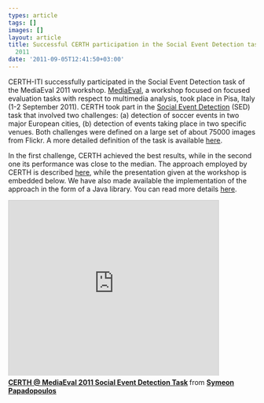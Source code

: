 ```yaml
---
types: article
tags: []
images: []
layout: article
title: Successful CERTH participation in the Social Event Detection task @ MediaEval
  2011
date: '2011-09-05T12:41:50+03:00'
---
```

<p>CERTH-ITI successfully participated in the Social Event Detection task of the MediaEval 2011 workshop. <a href="http://www.multimediaeval.org/mediaeval2011/">MediaEval</a>, a workshop focused on focused evaluation tasks with respect to multimedia analysis,&nbsp;took place in Pisa, Italy (1-2 September 2011). CERTH took part in the <a href="http://www.multimediaeval.org/mediaeval2011/SED2011/">Social Event Detection</a> (SED) task that involved two challenges: (a) detection of soccer events in two major European cities, (b) detection of events taking place in two specific venues. Both challenges were defined on a large set of about 75000 images from Flickr. A more detailed definition of the task is available <a href="http://mklab.iti.gr/mklab_people/papadop/lib/exe/fetch.php?media=conf:2011:papadopoulos_sed_me11overview.pdf">here</a>.</p><p>In the first challenge, CERTH achieved the best results, while in the second one its performance was close to the median.&nbsp;The approach employed by CERTH is described <a href="http://mklab.iti.gr/mklab_people/papadop/lib/exe/fetch.php?media=conf:2011:papadopoulos_sed_certh_me11wn.pdf">here</a>, while the presentation given at the workshop is embedded below. We have also made available the implementation of the approach in the form of a Java library. You can read more details <a href="http://mklab.iti.gr/project/sed2011_certh">here</a>.</p>

<iframe src="http://www.slideshare.net/slideshow/embed_code/9122479" width="427" height="356" frameborder="0" marginwidth="0" marginheight="0" scrolling="no" style="border:1px solid #CCC;border-width:1px 1px 0;margin-bottom:5px" allowfullscreen webkitallowfullscreen mozallowfullscreen> </iframe> <div style="margin-bottom:5px"> <strong> <a href="http://www.slideshare.net/sympapadopoulos/certh-mediaeval-2011-social-event-detection-task" title="CERTH @ MediaEval 2011 Social Event Detection Task" target="_blank">CERTH @ MediaEval 2011 Social Event Detection Task</a> </strong> from <strong><a href="http://www.slideshare.net/sympapadopoulos" target="_blank">Symeon Papadopoulos</a></strong> </div>
